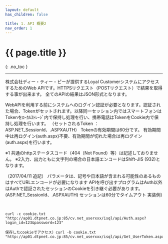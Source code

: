 ```yaml
---
layout: default
has_children: false

title: 1. API 概要2
nav_order: 1
---
```


# {{ page.title }}

{: .no_toc }



---

株式会社ディー・ティー・ピーが提供するLoyal CustomerシステムにアクセスするためのWeb APIです。HTTPSリクエスト（POSTリクエスト）で結果を取得する事が出来ます。
全てのAPIの結果はJSON形式となります。

WebAPIを利用する前にシステムへのログイン認証が必要となります。認証された場合、Tokenがセットされます。以降同一セッション内ではスマートフォンはTokenをﾛｰｶﾙｽﾄﾚｰｼﾞ内で保持し処理を行い、携帯電話はTokenをCookie内で保持し処理を行います。
（セットされるToken ： ASP.NET_SessionId、.ASPXAUTH）
Tokenの有効期間は60分です。
有効期間中は再ログイン(auth.aspx)不要、有効期間が切れた場合は再ログイン(auth.aspx)を行います。

※1 共通のhttpステータスコード（404（Not Found）等）は記述しておりません。
※2入力、出力ともに文字列の場合の日本語エンコードはShift-JIS (932)となります。

（2017/04/11 追記）
パラメータは、記号や日本語が含まれる可能性のあるものはすべてURLエンコードが必要になります
APIを呼び出すプログラムはAuth以外はAuthで認証されたセッションのCookieを引き継ぐ必要があります。(ASP.NET_SessionId、.ASPXAUTH) セッションは60分でタイムアウト
実装例）    

<BR>

```
curl -c cookie.txt "http://ap01.dtpnet.co.jp:85/cv.net_userxxx/isql/api/Auth.aspx?login_id=123&password=123"
```



```
保存したcookieでアクセス）curl -b cookie.txt "http://ap01.dtpnet.co.jp:85/cv.net_userxxx/isql/api/Get_UserToken.aspx"
```
